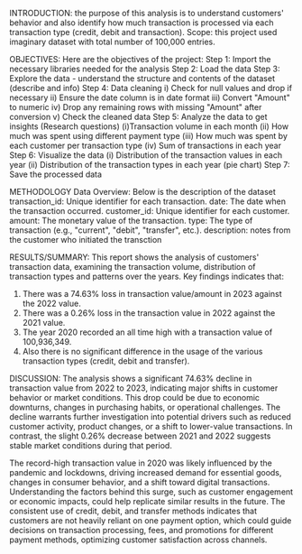 INTRODUCTION: the purpose of this analysis is to understand customers' behavior and also identify how much transaction is processed via each transaction type (credit, debit and transaction).
Scope: this project used imaginary dataset with total number of 100,000 entries.

OBJECTIVES: Here are the objectives of the project:
Step 1: Import the necessary libraries needed for the analysis
Step 2: Load the data
Step 3: Explore the data - understand the structure and contents of the dataset (describe and info)
Step 4: Data cleaning
i) Check for null values and drop if necessary
ii) Ensure the date column is in date format
iii) Convert "Amount" to numeric
iv) Drop any remaining rows with missing "Amount" after conversion
v) Check the cleaned data
Step 5: Analyze the data to get insights (Research questions)
(i)Transaction volume in each month
(ii) How much was spent using different payment type
(iii) How much was spent by each customer per transaction type
(iv) Sum of transactions in each year
Step 6: Visualize the data
(i) Distribution of the transaction values in each year
(ii)  Distribution of the transaction types in each year (pie chart)
Step 7: Save the processed data

METHODOLOGY 
Data Overview: Below is the description of the dataset
transaction_id: Unique identifier for each transaction.
date: The date when the transaction occurred.
customer_id: Unique identifier for each customer.
amount: The monetary value of the transaction.
type: The type of transaction (e.g., "current", "debit", "transfer", etc.).
description: notes from the customer who initiated the transction

RESULTS/SUMMARY:
This report shows the analysis of customers' transaction data, examining the transaction volume, distribution of transaction types and patterns over the years. Key findings indicates that:
1. There was a 74.63% loss in transaction value/amount in 2023 against the 2022 value.
2. There was a 0.26% loss in the transaction value in 2022 against the 2021 value.
3. The year 2020 recorded an all time high with a transaction value of 100,936,349.
4. Also there is no significant difference in the usage of the various transaction types (credit, debit and transfer).

DISCUSSION:
The analysis shows a significant 74.63% decline in transaction value from 2022 to 2023, indicating major shifts in customer behavior or market conditions. This drop could be due to economic downturns, changes in purchasing habits, or operational challenges. The decline warrants further investigation into potential drivers such as reduced customer activity, product changes, or a shift to lower-value transactions. In contrast, the slight 0.26% decrease between 2021 and 2022 suggests stable market conditions during that period.

The record-high transaction value in 2020 was likely influenced by the pandemic and lockdowns, driving increased demand for essential goods, changes in consumer behavior, and a shift toward digital transactions. Understanding the factors behind this surge, such as customer engagement or economic impacts, could help replicate similar results in the future. The consistent use of credit, debit, and transfer methods indicates that customers are not heavily reliant on one payment option, which could guide decisions on transaction processing, fees, and promotions for different payment methods, optimizing customer satisfaction across channels.
